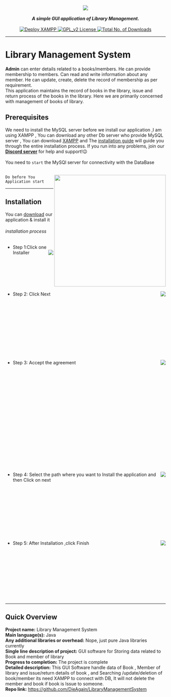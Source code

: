 <div align="center">
 <img src="https://cdn.discordapp.com/attachments/568798858185015336/568799074048802835/1.jpg" align="center">
  <br>
  <br>
   <strong><i>A simple GUI application of Library Management.</i></strong>
   <br><br>
   <a href="https://www.apachefriends.org/download.html">
   <img src="https://img.shields.io/badge/DEPLOY-XAMPP-ff69b4.svg" alt="Deploy XAMPP">
  <a href="https://github.com/DieAgain/LibraryManagementSystem/blob/master/LICENSE">
  <img src="https://img.shields.io/badge/LICENSE-GPL--2.0-red.svg" alt="GPL_v2 License">
  </a>
  <a href="https://github.com/DieAgain/LibraryManagementSystem">
<img src="https://img.shields.io/github/downloads/DieAgain/LibraryManagementSystem/total.svg" alt="Total No. of Downloads">

  <!--
    [![Github All Releases](https://img.shields.io/github/downloads/DieAgain/LibraryManagementSystem/total.svg)]()
  -->
  </a>
  <strong><i></i></strong>
  <br>

  </div>

---

# Library Management System

<p><b>Admin</b> can enter details related to a books/members. He can provide membership to members. Can read and write information about any member. He can update, create, delete the record of membership as per requirement.<br>
 This application maintains the record of books in the library, issue and return process of the books in the library. Here we are primarily concerned with management of books of library.
</p>

## Prerequisites


We need to install the MySQL server before we install our application
,I am using XAMPP , You can download any other Db server who provide MySQL server , You can download [XAMPP](https://www.apachefriends.org/download.html) and The [installation guide](https://www.apachefriends.org/faq_windows.html) will guide you through the entire installation process. If you run into any problems, join our [**Discord server**](https://discord.gg/XH5zrtT) for help and support!:wink:
<br><br>You need to `start` the MySQl server for connectivity with the DataBase <br><br>

<img src="https://cdn.discordapp.com/attachments/568798858185015336/569037517639122954/3.png" align="right" height="350">

`Do before You Application start`

----

## Installation

You can [download](https://www.mediafire.com/file/b9552r520d55nyd/Library_Mangement_System_win64bit.rar/file) our application & install it
###### installation process

- Step 1:Click one Installer <img src="https://cdn.discordapp.com/attachments/568798858185015336/569161398983196721/13.png" align="right">

<br><br><br><br><br>

- Step 2: Click Next  <img src="https://cdn.discordapp.com/attachments/568798858185015336/569166782464655365/14.png" align="right">

<br><br><br><br><br><br><br><br><br><br>

- Step 3: Accept the agreement <img src="https://cdn.discordapp.com/attachments/568798858185015336/569175831792975875/17.png" align="right">

<br><br><br><br><br><br><br><br><br><br><br><br><br><br><br><br><br><br>

- Step 4: Select the path where you want to <img src="https://cdn.discordapp.com/attachments/568798858185015336/569169887553912832/15.png" align="right"> Install the application and then Click on next

<br><br><br><br><br><br><br><br><br>

- Step 5: After Installation ,click Finish <img src="https://cdn.discordapp.com/attachments/568798858185015336/569171891328253953/16.png" align="right">

<br><br><br><br><br><br><br><br><br>

---

## Quick Overview

<strong>Project name:</strong> Library Management System<br>
<strong>Main language(s):</strong> Java <br>
<strong>Any additional libraries or overhead:</strong> Nope, just pure Java libraries currently<br>
<strong>Single line description of project:</strong> GUI software for Storing data related to Book and member of library <br>
<strong>Progress to completion:</strong> The project is complete<br>
<strong>Detailed description:</strong> This GUI Software handle data of Book , Member of library and issue/return details of book , and Searching /update/deletion of book/member its need XAMPP to connect with DB, It will not delete the member and book if book is Issue to someone.<br>
<strong>Repo link:</strong>  https://github.com/DieAgain/LibraryManagementSystem
